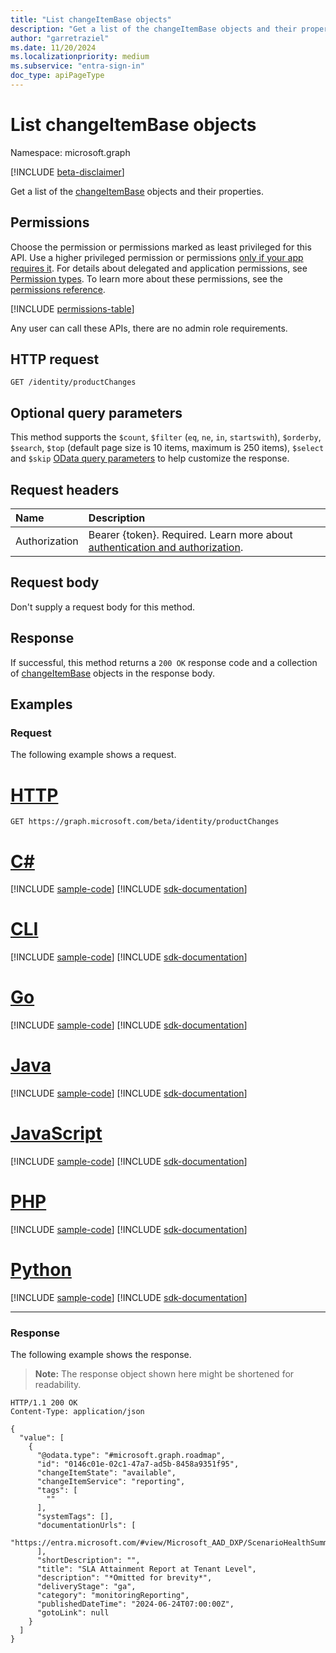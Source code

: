 ```yaml
---
title: "List changeItemBase objects"
description: "Get a list of the changeItemBase objects and their properties."
author: "garretraziel"
ms.date: 11/20/2024
ms.localizationpriority: medium
ms.subservice: "entra-sign-in"
doc_type: apiPageType
---
```


# List changeItemBase objects

Namespace: microsoft.graph

[!INCLUDE [beta-disclaimer](../../includes/beta-disclaimer.md)]

Get a list of the [changeItemBase](../resources/changeitembase.md) objects and their properties.

## Permissions

Choose the permission or permissions marked as least privileged for this API. Use a higher privileged permission or permissions [only if your app requires it](/graph/permissions-overview#best-practices-for-using-microsoft-graph-permissions). For details about delegated and application permissions, see [Permission types](/graph/permissions-overview#permission-types). To learn more about these permissions, see the [permissions reference](/graph/permissions-reference).

<!-- { "blockType": "permissions", "name": "identitycontainer_list_productchanges" } -->
[!INCLUDE [permissions-table](../includes/permissions/identitycontainer-list-productchanges-permissions.md)]

Any user can call these APIs, there are no admin role requirements.

## HTTP request

<!-- {
  "blockType": "ignored"
}
-->
``` http
GET /identity/productChanges
```

## Optional query parameters

This method supports the `$count`, `$filter` (`eq`, `ne`, `in`, `startswith`), `$orderby`, `$search`, `$top` (default page size is 10 items, maximum is 250 items), `$select` and `$skip` [OData query parameters](/graph/query-parameters) to help customize the response.

## Request headers

|Name|Description|
|:---|:---|
|Authorization|Bearer {token}. Required. Learn more about [authentication and authorization](/graph/auth/auth-concepts).|

## Request body

Don't supply a request body for this method.

## Response

If successful, this method returns a `200 OK` response code and a collection of [changeItemBase](../resources/changeitembase.md) objects in the response body.

## Examples

### Request

The following example shows a request.
# [HTTP](#tab/http)
<!-- {
  "blockType": "request",
  "name": "list_changeitembase"
}
-->
``` http
GET https://graph.microsoft.com/beta/identity/productChanges
```

# [C#](#tab/csharp)
[!INCLUDE [sample-code](../includes/snippets/csharp/list-changeitembase-csharp-snippets.md)]
[!INCLUDE [sdk-documentation](../includes/snippets/snippets-sdk-documentation-link.md)]

# [CLI](#tab/cli)
[!INCLUDE [sample-code](../includes/snippets/cli/list-changeitembase-cli-snippets.md)]
[!INCLUDE [sdk-documentation](../includes/snippets/snippets-sdk-documentation-link.md)]

# [Go](#tab/go)
[!INCLUDE [sample-code](../includes/snippets/go/list-changeitembase-go-snippets.md)]
[!INCLUDE [sdk-documentation](../includes/snippets/snippets-sdk-documentation-link.md)]

# [Java](#tab/java)
[!INCLUDE [sample-code](../includes/snippets/java/list-changeitembase-java-snippets.md)]
[!INCLUDE [sdk-documentation](../includes/snippets/snippets-sdk-documentation-link.md)]

# [JavaScript](#tab/javascript)
[!INCLUDE [sample-code](../includes/snippets/javascript/list-changeitembase-javascript-snippets.md)]
[!INCLUDE [sdk-documentation](../includes/snippets/snippets-sdk-documentation-link.md)]

# [PHP](#tab/php)
[!INCLUDE [sample-code](../includes/snippets/php/list-changeitembase-php-snippets.md)]
[!INCLUDE [sdk-documentation](../includes/snippets/snippets-sdk-documentation-link.md)]

# [Python](#tab/python)
[!INCLUDE [sample-code](../includes/snippets/python/list-changeitembase-python-snippets.md)]
[!INCLUDE [sdk-documentation](../includes/snippets/snippets-sdk-documentation-link.md)]

---

### Response

The following example shows the response.
>**Note:** The response object shown here might be shortened for readability.
<!-- {
  "blockType": "response",
  "truncated": true,
  "@odata.type": "microsoft.graph.changeItemBase"
}
-->
``` http
HTTP/1.1 200 OK
Content-Type: application/json

{
  "value": [
    {
      "@odata.type": "#microsoft.graph.roadmap",
      "id": "0146c01e-02c1-47a7-ad5b-8458a9351f95",
      "changeItemState": "available",
      "changeItemService": "reporting",
      "tags": [
        ""
      ],
      "systemTags": [],
      "documentationUrls": [
        "https://entra.microsoft.com/#view/Microsoft_AAD_DXP/ScenarioHealthSummary.ReactView"
      ],
      "shortDescription": "",
      "title": "SLA Attainment Report at Tenant Level",
      "description": "*Omitted for brevity*",
      "deliveryStage": "ga",
      "category": "monitoringReporting",
      "publishedDateTime": "2024-06-24T07:00:00Z",
      "gotoLink": null
    }
  ]
}
```
